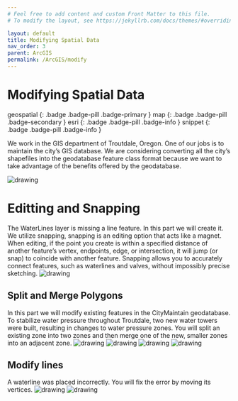 ```yaml
---
# Feel free to add content and custom Front Matter to this file.
# To modify the layout, see https://jekyllrb.com/docs/themes/#overriding-theme-defaults

layout: default
title: Modifying Spatial Data
nav_order: 3
parent: ArcGIS
permalink: /ArcGIS/modify
---
```


# Modifying Spatial Data
geospatial
{: .badge .badge-pill .badge-primary }
map
{: .badge .badge-pill .badge-secondary }
esri
{: .badge .badge-pill .badge-info }
snippet
{: .badge .badge-pill .badge-info }


We work in the GIS department of Troutdale, Oregon. One of our jobs is to maintain the city’s GIS database. We are considering converting all the city’s shapefiles into the geodatabase feature class format because we want to take advantage of the benefits offered by the geodatabase. 

<img src="/assets/images/esri/esri_10.webp" alt="drawing"/>


# Editting and Snapping
The WaterLines layer is missing a line feature. In this part we will create it. We utilize snapping, snapping is an editing option that acts like a magnet. When editing, if the point you create is within a specified distance of another feature’s vertex, endpoints, edge, or intersection, it will jump (or snap) to coincide with another feature. Snapping allows you to accurately connect features, such as waterlines and valves, without impossibly precise sketching.
<img src="/assets/images/esri/esri_11.webp" alt="drawing"/>


## Split and Merge Polygons 
In this part we will modify existing features in the CityMaintain geodatabase. To stabilize water pressure throughout Troutdale, two new water towers were built, resulting in changes to water pressure zones. You will split an existing zone into two zones and then merge one of the new, smaller zones into an adjacent zone.
<img src="/assets/images/esri/esri_12.webp" alt="drawing"/>
<img src="/assets/images/esri/esri_13.webp" alt="drawing"/>
<img src="/assets/images/esri/esri_14.webp" alt="drawing"/>
<img src="/assets/images/esri/esri_15.webp" alt="drawing"/>


## Modify lines
A waterline was placed incorrectly. You will fix the error by moving its vertices. 
<img src="/assets/images/esri/esri_16.webp" alt="drawing"/>
<img src="/assets/images/esri/esri_17.webp" alt="drawing"/>
